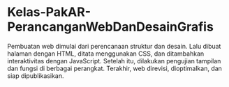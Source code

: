 # Kelas-PakAR-PerancanganWebDanDesainGrafis
Pembuatan web dimulai dari perencanaan struktur dan desain. Lalu dibuat halaman dengan HTML, ditata menggunakan CSS, dan ditambahkan interaktivitas dengan JavaScript. Setelah itu, dilakukan pengujian tampilan dan fungsi di berbagai perangkat. Terakhir, web direvisi, dioptimalkan, dan siap dipublikasikan.
